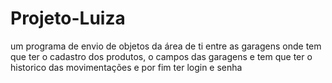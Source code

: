 # Projeto-Luiza
um programa de envio de objetos da área de ti entre as garagens onde tem que ter o cadastro dos produtos, o campos das garagens e tem que ter o historico das movimentações e por fim ter login e senha
